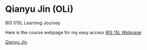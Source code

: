# Qianyu Jin (OLi)
BIS 015L Learning Journey

Here is the course webpage for my easy access [BIS 15L Webpage](https://jmledford3115.github.io/datascibiol/)

[Qianyu Jin](olijin@ucdavis.edu).    
